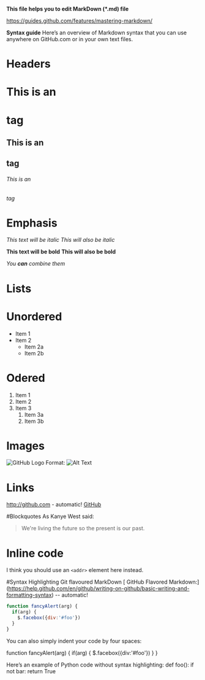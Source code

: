 __This file helps you to edit MarkDown (*.md) file__

https://guides.github.com/features/mastering-markdown/

__Syntax guide__
Here’s an overview of Markdown syntax that you can use anywhere on GitHub.com or in your own text files.

# Headers

# This is an <h1> tag
## This is an <h2> tag
###### This is an <h6> tag

# Emphasis

  *This text will be italic*
_This will also be italic_

**This text will be bold**
__This will also be bold__

_You **can** combine them_

# Lists
# Unordered
* Item 1
* Item 2
  * Item 2a
  * Item 2b
  
# Odered
1. Item 1
1. Item 2
1. Item 3
   1. Item 3a
   1. Item 3b


# Images
![GitHub Logo](/images/logo.png)
Format: ![Alt Text](url)

# Links
http://github.com - automatic!
[GitHub](http://github.com)

#Blockquotes
As Kanye West said:

> We're living the future so
> the present is our past.

# Inline code
I think you should use an
`<addr>` element here instead.

#Syntax Highlighting
Git flavoured MarkDown [ GitHub Flavored Markdown:] (https://help.github.com/en/github/writing-on-github/basic-writing-and-formatting-syntax) -- automatic!

```javascript
function fancyAlert(arg) {
  if(arg) {
    $.facebox({div:'#foo'})
  }
}
```

You can also simply indent your code by four spaces:

function fancyAlert(arg) {
      if(arg) {
        $.facebox({div:'#foo'})
      }
    }
    
Here’s an example of Python code without syntax highlighting:
def foo():
    if not bar:
        return True
        
        

